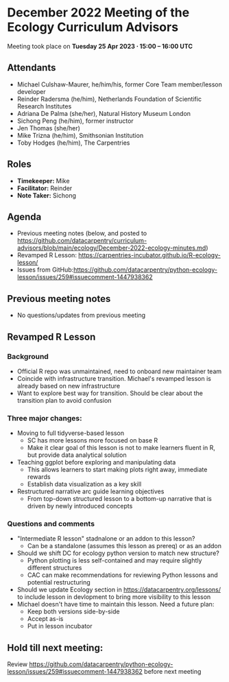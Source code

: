 # December 2022 Meeting of the Ecology Curriculum Advisors  

Meeting took place on **Tuesday 25 Apr 2023 ⋅ 15:00 – 16:00 UTC**


## Attendants

- Michael Culshaw-Maurer, he/him/his, former Core Team member/lesson developer
- Reinder Radersma (he/him), Netherlands Foundation of Scientific Research Institutes
- Adriana De Palma (she/her), Natural History Museum London
- Sichong Peng (he/him), former instructor
- Jen Thomas (she/her)
- Mike Trizna (he/him), Smithsonian Institution
- Toby Hodges (he/him), The Carpentries

## Roles

- **Timekeeper:** Mike
- **Facilitator:** Reinder
- **Note Taker:** Sichong


## Agenda

- Previous meeting notes (below, and posted to https://github.com/datacarpentry/curriculum-advisors/blob/main/ecology/December-2022-ecology-minutes.md)
- Revamped R Lesson: https://carpentries-incubator.github.io/R-ecology-lesson/
- Issues from GitHub:https://github.com/datacarpentry/python-ecology-lesson/issues/259#issuecomment-1447938362

## Previous meeting notes

- No questions/updates from previous meeting

## Revamped R Lesson
### Background
- Official R repo was unmaintained, need to onboard new maintainer team
- Coincide with infrastructure transition. Michael's revamped lesson is already based on new infrastructure
- Want to explore best way for transition. Should be clear about the transition plan to avoid confusion
### Three major changes:
- Moving to full tidyverse-based lesson 
  - SC has more lessons more focused on base R
  - Make it clear goal of this lesson is not to make learners fluent in R, but provide data analytical solution
- Teaching ggplot before exploring and manipulating data
  - This allows learners to start making plots right away, immediate rewards
  - Establish data visualization as a key skill
- Restructured narrative arc guide learning objectives
  - From top-down structured lesson to a bottom-up narrative that is driven by newly introduced concepts
### Questions and comments
- "Intermediate R lesson" stadnalone or an addon to this lesson?
  - Can be a standalone (assumes this lesson as prereq) or as an addon
- Should we shift DC for ecology python version to match new structure? 
  - Python plotting is less self-contained and may require slightly different structures
  - CAC can make recommendations for reviewing Python lessons and potential restructuring
- Should we update Ecology section in https://datacarpentry.org/lessons/ to include lesson in devlopment to bring more visibility to this lesson
- Michael doesn't have time to maintain this lesson. Need a future plan:
  - Keep both versions side-by-side
  - Accept as-is
  - Put in lesson incubator

## Hold till next meeting:
Review https://github.com/datacarpentry/python-ecology-lesson/issues/259#issuecomment-1447938362 before next meeting

